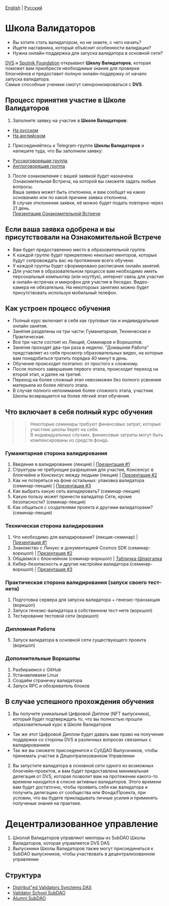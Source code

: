 [English](https://github.com/Distributed-Validators-Synctems/Validator-School/blob/main/README.md) | [Русский](https://github.com/Distributed-Validators-Synctems/Validator-School/blob/main/README_RUS.md) <br />

# Школа Валидаторов

- Вы хотите стать валидатором, но не знаете, с чего начать?
- Ищете наставника, который объяснит особенности валидации?
- Нужна онлайн-поддержка для запуска валидатора в основной сети?

[DVS](https://github.com/Distributed-Validators-Synctems/Self-Identity) и [Sputnik Foundation](https://github.com/Sputnik-Foundation/About-Sputnik-Foundation) открывают **Школу Валидаторов**, которая поможет вам приобрести необходимые знания для проверки блокчейнов и предоставит полную онлайн-поддержку от начало запуска валидатора. <br />
Самые способные ученики смогут синхронизироваться с **DVS**. <br />

## Процесс принятия участие в Школе Валидаторов

1. Заполните заявку на участие в **Школе Валидаторов**:
- [На русском](https://forms.gle/T3Zmn1iKmrqjFCKc7)
- [На английском](https://forms.gle/NYqUJbMXoUMB3hGGA)


2. Присоединяйтесь к Telegram-группе **Школы Валидаторов** и напишите туда, что Вы заполнили заявку:
- [Русскоговорящая группа](https://t.me/joinchat/GPwaOPPzQA04MzNi)
- [Англоговорящая группа](https://t.me/joinchat/hP6xVEGmwkU1NmVi)


3. После ознакомления с вашей заявкой будет назначена Ознакомительная Встреча, на которой вы сможете задать любые вопросы. <br />
Ваша заявка может быть отклонена, и вам сообщат на каких основаниях или по какой причине заявка отклонена. <br />
В случае отклонения заявки, её можно будет подать повторно через 21 день. <br /> 
[Презентация Ознакомительной Встречи](https://docs.google.com/presentation/d/1kbyAxn9DKUVtqJDF1w78w1QTN3H3XnPqk_VRWtnSWdk/edit?usp=sharing) <br /> 

## Если ваша заявка одобрена и вы присутствовали на Ознакомительной Встрече

- Вам будет предоставленно место в образовательной группе.
- К каждой группе будет прикреплено неколько менторов, которые будут сопровождать вас на протяжении всего обучени.
- У каждой группы будет сформировано расписание онлайн занятий.
- Для участия в образовательном процессе вам необходимо иметь персональный компьютер (или ноутбук), интернет связь для участия в онлайн-встречах и микрофон для участия в беседах. Видео-камера не обязательна. На некотороых занятиях можно будет присутствовать используя мобильный телефон.

## Как устроен процесс обучения

- Полный курс включает в себя как груповые так и индивидуальные онлайн занятия.
- Занятия разделены на три части: Гуманитарная, Техническая и Практическая.
- Все три части состоят из Лекций, Семинаров и Воркшопов.
- Занятия проходят два-три раза в неделю. "Домашняя Работа" представляет из себя просмотр образовательных видео, на которые вам понадобиться тратить порядка 40 минут в день. 
- Обучение происходит поэтапно: от простого к сложному.
- После полного завершения первого этапа, происходит переход на второй этап, и далее на третий.
- Переход на более сложный этап невозможен без полного усвоения матерьяла из более лёгкого этапа.
- В случае полного непонимания более сложного этапа, участник Школы возвращается на более лёгкий этап обучения.

## Что включает в себя полный курс обучения

>> Некоторые семинары требуют финансовых затрат, которые участник школы берёт на себя. <br />
>> В индивидуальных случаях, финансовые затраты могут быть компенсированы из средств фонда. <br />

### Гуманитарная сторона валидирования
1. Введение в валидирование (лекция) | [Презентация #1](https://docs.google.com/presentation/d/1klrjhkkdVW0ACZLPe3BvOqfi92toxEHPj6C1X8W8JiU/edit?usp=sharing)
2. Структуры не требующие разрешения для участия, Консенсус в блокчейне и Консенсус между людьми (лекция) | [Презентация #2](https://docs.google.com/presentation/d/1Pe_OzRnH6LZAjLvADTuJMoUctI1DvSBOU667nNclCps/edit#slide=id.p)
3. Как не потеряться на фоне остальных: упаковка валидатора (семинар-лекция) | [Презентация #3](https://docs.google.com/presentation/d/1tJn1LfGO4fsUXPWucrfquVdl-_8MGikQC6QvN94Ict0/edit?usp=sharing)
4. Как выбрать какую сеть валидировать? (семинар-лекция)
5. Какую пользу может принести валидатор Сети, кроме безопасности? (семинар-лекция)
6. Как общаться с создателями проекта и другими валидаторами? (семинар-лекция)

### Техническая сторона валидирования
1. Что необходимо для валидирования? (лекция-семинар) | [Презентация #1](https://docs.google.com/presentation/d/1muPMzavtgY46UswY1hbi4VR7IdRLXV1z5L8VVlE0vvI/edit#slide=id.p)
2. Знакомство с Линукс и документацией Cosmos SDK (семинар-воркшоп) | [Презентация #2](https://docs.google.com/presentation/d/1Pe_OzRnH6LZAjLvADTuJMoUctI1DvSBOU667nNclCps/edit#slide=id.ge79b5f4f4b_0_654)
3. Общаемся с блокчейном (семинар-воркшоп) | [Табличка-Шпаргалка](https://docs.google.com/spreadsheets/d/1haiuoi_TS8iYhEa9F2satd1MeXigiWiD07pY9Ir6LK4/edit?usp=sharing)
4. Кибер-безопасность и другие настройки валидатора (семинар-воркшоп) | [Презентация #3](https://bit.ly/3jlwAfE)

### Практическая сторона валидирования (запуск своего тест-нета)
1. Подготовка сервера для запуска валидатора + генезис-транзакция (воркшоп)
2. Запуск генезис-валидатора в собственном тест-нете (воркшоп)
3. Тестирование тестовой сети (воркшоп)

### Дипломная Работа
5. Запуск валидатора в основной сети существующего проекта (воркшоп)

### Дополнительные Воркшопы 
1. Разбираемся с GitHub
2. Устанавливаем Linux
3. Создаём страничку валидатора
4. Запуск RPC и обозреватель блоков
 
## В случае успешного прохождения обучения

1. Вы получите уникальный Цифровой Диплом (NFT выпускника), который будет подтверждать то, что вы полностью прошли образовательный курс в Школе Валидаторов 
- Так же этот Цифровой Диплом будет давать вам право на получение поддержки со стороны DVS в различных вопросах связанных с валидированием
- Так же вы сможете присоеденится к СубДАО Выпускников, чтобы принемать участие в Децентрализованном Управлении

2. Вы запустите валидатора в основной сети одного из возможных блокчейн-проектов, и вам будет предоставлена минимальная делегация от DVS, которая позволит вам на протяжении какого-то времени находится в списке активных валидаторов. Этого времени вам будет достаточно, чтобы проявить себя как валидатора и получить делегацию от сообщества или Фонда/Проекта, при условии, что вы будете прикладывать личные усилия и применять полученые знания на практике. 

# Децентрализованное управление

1) Школой Валидаторов управляют менторы из SubDAO Школы Валидаторов, которая управляется DVS DAS
2) Выпускники Школы Валидаторов также могут присоединиться к SubDAO выпускников, чтобы участвовать в децентрализованном управлении

## Структура

- [Distribut"ed Validators Synctems DAS](https://daodao.zone/dao/juno1h69ky4da8pzauxf0gft7ke9k52vgtp9tjv04527zcfel0272c3qs33sc3j)
- [Validator School SubDAO](https://daodao.zone/dao/juno1pn54yshdvzjj87qaux8ev33twm4nuhcwyf0uefhcdk77v2jdpc5sgw5wrk)
- [Alumni SubDAO](https://daodao.zone/dao/juno1ucawzudwafclwsvycsgmjnprujznd6ark4guq5hs7yp74ld4079s4h4z0q)
